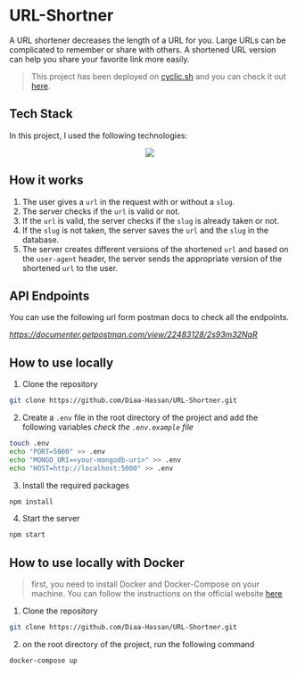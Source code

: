# URL-Shortner

A URL shortener decreases the length of a URL for you. Large URLs can be complicated to remember or share with others. A shortened URL version can help you share your favorite link more easily.

> This project has been deployed on [cyclic.sh](https://cyclic.sh/) and you can check it out [here](https://shorten-this-url.cyclic.app/shortlinks).

## Tech Stack

In this project, I used the following technologies:

<p align="center">
  <img src="https://skillicons.dev/icons?i=js,nodejs,express,mongodb,docker,linux,git,vscode,postman" />
</p>

## How it works

1. The user gives a `url` in the request with or without a `slug`.
2. The server checks if the `url` is valid or not.
3. If the `url` is valid, the server checks if the `slug` is already taken or not.
4. If the `slug` is not taken, the server saves the `url` and the `slug` in the database.
5. The server creates different versions of the shortened `url` and based on the `user-agent` header, the server sends the appropriate version of the shortened `url` to the user.

## API Endpoints

You can use the following url form postman docs to check all the endpoints.

*https://documenter.getpostman.com/view/22483128/2s93m32NqR*

## How to use locally

1. Clone the repository

```bash
git clone https://github.com/Diaa-Hassan/URL-Shortner.git
```

2. Create a `.env` file in the root directory of the project and add the following variables _check the `.env.example` file_

```bash
touch .env
echo "PORT=5000" >> .env
echo "MONGO_URI=<your-mongodb-uri>" >> .env
echo "HOST=http://localhost:5000" >> .env
```

3. Install the required packages

```bash
npm install
```

4. Start the server

```bash
npm start
```

## How to use locally with Docker

> first, you need to install Docker and Docker-Compose on your machine. You can follow the instructions on the official website [here](https://docs.docker.com/get-docker/)

1. Clone the repository

```bash
git clone https://github.com/Diaa-Hassan/URL-Shortner.git
```

2. on the root directory of the project, run the following command

```bash
docker-compose up
```
